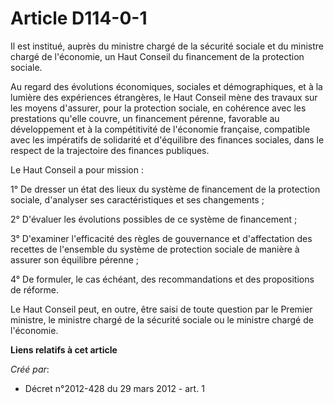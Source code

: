 # Article D114-0-1

Il  est institué, auprès du ministre chargé de la sécurité sociale et du  ministre chargé de l'économie, un Haut Conseil du
financement de la  protection sociale. 

Au regard des évolutions  économiques, sociales et démographiques, et à la lumière des expériences  étrangères, le Haut
Conseil mène des travaux sur les moyens d'assurer,  pour la protection sociale, en cohérence avec les prestations qu'elle
couvre, un financement pérenne, favorable au développement et à la  compétitivité de l'économie française, compatible avec
les impératifs de  solidarité et d'équilibre des finances sociales, dans le respect de la  trajectoire des finances
publiques. 

Le Haut Conseil a pour mission : 

1° De dresser un état des lieux du système de financement de la  protection sociale, d'analyser ses caractéristiques et ses
changements ;  

2° D'évaluer les évolutions possibles de ce système de financement ; 

3° D'examiner l'efficacité des règles de gouvernance et d'affectation  des recettes de l'ensemble du système de protection
sociale de manière à  assurer son équilibre pérenne ; 

4° De formuler, le cas échéant, des recommandations et des propositions de réforme. 

Le Haut Conseil peut, en outre, être saisi de toute question par le  Premier ministre, le ministre chargé de la sécurité
sociale ou le  ministre chargé de l'économie.

**Liens relatifs à cet article**

_Créé par_:

  - Décret n°2012-428 du 29 mars 2012 - art. 1
